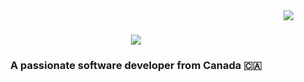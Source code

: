 <img align="right" src="https://visitor-badge.laobi.icu/badge?page_id=sayanChaterjee.sayanChaterjee" />

<h1 align="center">
    <img src="https://readme-typing-svg.herokuapp.com/?font=Righteous&size=35&center=true&vCenter=true&width=500&height=70&duration=4000&lines=Hello folks!+👋;+I'm+Sayan+Chatterjee!;" />
</h1>

<h3 align="center">A passionate software developer from Canada 🇨🇦</h3>

<br/>
